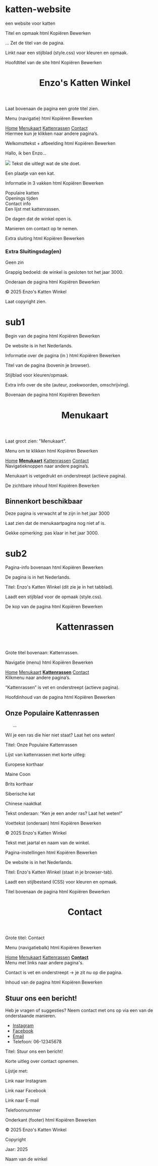 # katten-website
een website voor katten

Titel en opmaak
html
Kopiëren
Bewerken
<head> ... </head>
Zet de titel van de pagina.

Linkt naar een stijlblad (style.css) voor kleuren en opmaak.

Hoofdtitel van de site
html
Kopiëren
Bewerken
<header>
  <h1>Enzo's Katten Winkel</h1>
</header>
Laat bovenaan de pagina een grote titel zien.

Menu (navigatie)
html
Kopiëren
Bewerken
<nav>
  <a href="index.html">Home</a>
  <a href="sub1.html">Menukaart</a>
  <a href="sub2.html">Kattenrassen</a>
  <a href="sub3.html">Contact</a>
</nav>
Hiermee kun je klikken naar andere pagina’s.

Welkomsttekst + afbeelding
html
Kopiëren
Bewerken
<p>Hallo, ik ben Enzo...</p>
<img src="ckat.png">
Tekst die uitlegt wat de site doet.

Een plaatje van een kat.

Informatie in 3 vakken
html
Kopiëren
Bewerken
<main>
  <div>Populaire katten</div>
  <div>Openings tijden</div>
  <div>Contact info</div>
</main>
Een lijst met kattenrassen.

De dagen dat de winkel open is.

Manieren om contact op te nemen.

Extra sluiting
html
Kopiëren
Bewerken
<section>
  <h3>Extra Sluitingsdag(en)</h3>
  <p>Geen zin</p>
</section>
Grappig bedoeld: de winkel is gesloten tot het jaar 3000.

Onderaan de pagina
html
Kopiëren
Bewerken
<footer>
  <p>&copy; 2025 Enzo's Katten Winkel</p>
</footer>
Laat copyright zien.

# sub1

Begin van de pagina
html
Kopiëren
Bewerken
<html lang="nl">
De website is in het Nederlands.

Informatie over de pagina (in <head>)
html
Kopiëren
Bewerken
<head>
  <title>Enzo's katten winkel</title>
  <link rel="stylesheet" href="style.css">
  <meta ...>
</head>
Titel van de pagina (bovenin je browser).

Stijlblad voor kleuren/opmaak.

Extra info over de site (auteur, zoekwoorden, omschrijving).

Bovenaan de pagina
html
Kopiëren
Bewerken
<header>
  <h1>Menukaart</h1>
</header>
Laat groot zien: "Menukaart".

Menu om te klikken
html
Kopiëren
Bewerken
<nav>
  <a href="index.html">Home</a>
  <a href="sub1.html"><b><u>Menukaart</u></b></a>
  <a href="sub2.html">Kattenrassen</a>
  <a href="sub3.html">Contact</a>
</nav>
Navigatieknoppen naar andere pagina’s.

Menukaart is vetgedrukt en onderstreept (actieve pagina).

De zichtbare inhoud
html
Kopiëren
Bewerken
<body>
  <div id="wrapper">
    <h2>Binnenkort beschikbaar</h2>
    <p>Deze pagina is verwacht af te zijn in het jaar 3000</p>
  </div>
</body>
Laat zien dat de menukaartpagina nog niet af is.

Gekke opmerking: pas klaar in het jaar 3000.

# sub2

Pagina-info bovenaan
html
Kopiëren
Bewerken
<html lang="nl">
<head>
  <meta charset="UTF-8">
  <meta name="viewport" content="width=device-width, initial-scale=1.0">
  <title>Enzo's Katten Winkel</title>
  <link rel="stylesheet" href="style.css">
</head>
De pagina is in het Nederlands.

Titel: Enzo's Katten Winkel (dit zie je in het tabblad).

Laadt een stijlblad voor de opmaak (style.css).

De kop van de pagina
html
Kopiëren
Bewerken
<header>
  <h1>Kattenrassen</h1>
</header>
Grote titel bovenaan: Kattenrassen.

Navigatie (menu)
html
Kopiëren
Bewerken
<nav>
  <a href="index.html">Home</a>
  <a href="sub1.html">Menukaart</a>
  <a href="sub2.html"><b><u>Kattenrassen</u></b></a>
  <a href="sub3.html">Contact</a>
</nav>
Klikmenu naar andere pagina’s.

“Kattenrassen” is vet en onderstreept (actieve pagina).

Hoofdinhoud van de pagina
html
Kopiëren
Bewerken
<main>
  <div id="wrapper">
    <h2>Onze Populaire Kattenrassen</h2>
    <ul> ... </ul>
    <p>Wil je een ras die hier niet staat? Laat het ons weten!</p>
  </div>
</main>
Titel: Onze Populaire Kattenrassen

Lijst van kattenrassen met korte uitleg:

Europese korthaar

Maine Coon

Brits korthaar

Siberische kat

Chinese naaktkat

Tekst onderaan: “Ken je een ander ras? Laat het weten!”

Voettekst (onderaan)
html
Kopiëren
Bewerken
<footer>
  <p>&copy; 2025 Enzo's Katten Winkel</p>
</footer>
Tekst met jaartal en naam van de winkel.

Pagina-instellingen
html
Kopiëren
Bewerken
<html lang="nl">
<head>
  <meta charset="UTF-8">
  <meta name="viewport" content="width=device-width, initial-scale=1.0">
  <title>Enzo's Katten Winkel</title>
  <link rel="stylesheet" href="style.css">
</head>
De website is in het Nederlands.

Titel: Enzo's Katten Winkel (staat in je browser-tab).

Laadt een stijlbestand (CSS) voor kleuren en opmaak.

Titel bovenaan de pagina
html
Kopiëren
Bewerken
<header>
  <h1>Contact</h1>
</header>
Grote titel: Contact

Menu (navigatiebalk)
html
Kopiëren
Bewerken
<nav>
  <a href="index.html">Home</a>
  <a href="sub1.html">Menukaart</a>
  <a href="sub2.html">Kattenrassen</a>
  <a href="sub3.html"><b><u>Contact</u></b></a>
</nav>
Menu met links naar andere pagina's.

Contact is vet en onderstreept → je zit nu op die pagina.

Inhoud van de pagina
html
Kopiëren
Bewerken
<main>
  <div id="wrapper">
    <h2>Stuur ons een bericht!</h2>
    <p>Heb je vragen of suggesties? Neem contact met ons op via een van de onderstaande manieren.</p>
    <ul>
      <li><a href="https://www.instagram.com/">Instagram</a></li>
      <li><a href="https://nl-nl.facebook.com/">Facebook</a></li>
      <li><a href="https://mail.google.com/">Email</a></li>
      <li>Telefoon: 06-12345678</li>
    </ul>
  </div>
</main>
Titel: Stuur ons een bericht!

Korte uitleg over contact opnemen.

Lijstje met:

Link naar Instagram

Link naar Facebook

Link naar E-mail

Telefoonnummer

Onderkant (footer)
html
Kopiëren
Bewerken
<footer>
  <p>&copy; 2025 Enzo's Katten Winkel</p>
</footer>
Copyright

Jaar: 2025

Naam van de winkel
